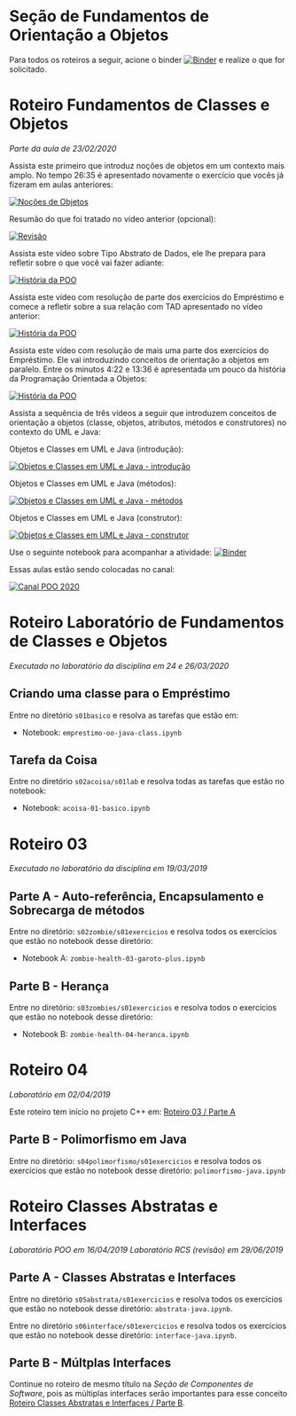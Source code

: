 # Seção de Fundamentos de Orientação a Objetos

Para todos os roteiros a seguir, acione o binder [![Binder](https://mybinder.org/badge_logo.svg)](https://mybinder.org/v2/gh/santanche/java2learn.git/v1.0.0?urlpath=lab) e realize o que for solicitado.

# Roteiro Fundamentos de Classes e Objetos

*Parte da aula de 23/02/2020*

Assista este primeiro que introduz noções de objetos em um contexto mais amplo. No tempo 26:35 é apresentado novamente o exercício que vocês já fizeram em aulas anteriores:

[![Noções de Objetos](http://img.youtube.com/vi/heFIk524VUM/0.jpg)](https://youtu.be/heFIk524VUM)

Resumão do que foi tratado no vídeo anterior (opcional):

[![Revisão](http://img.youtube.com/vi/vCaDt0Uz33M/0.jpg)](https://youtu.be/vCaDt0Uz33M)

Assista este vídeo sobre Tipo Abstrato de Dados, ele lhe prepara para refletir sobre o que você vai fazer adiante:

[![História da POO](http://img.youtube.com/vi/1t-1AnE8dBE/0.jpg)](https://youtu.be/1t-1AnE8dBE)

Assista este vídeo com resolução de parte dos exercícios do Empréstimo e comece a refletir sobre a sua relação com TAD apresentado no vídeo anterior:

[![História da POO](http://img.youtube.com/vi/7Gy6fKWhS3s/0.jpg)](https://youtu.be/7Gy6fKWhS3s)

Assista este vídeo com resolução de mais uma parte dos exercícios do Empréstimo. Ele vai introduzindo conceitos de orientação a objetos em paralelo. Entre os minutos 4:22 e 13:36 é apresentada um pouco da história da Programação Orientada a Objetos:

[![História da POO](http://img.youtube.com/vi/xw6RitSC3CA/0.jpg)](https://youtu.be/xw6RitSC3CA)

Assista a sequência de três vídeos a seguir que introduzem conceitos de orientação a objetos (classe, objetos, atributos, métodos e construtores) no contexto do UML e Java:

Objetos e Classes em UML e Java (introdução):

[![Objetos e Classes em UML e Java - introdução](http://img.youtube.com/vi/4eTc12y7ARk/0.jpg)](https://youtu.be/4eTc12y7ARk)

Objetos e Classes em UML e Java (métodos):

[![Objetos e Classes em UML e Java - métodos](http://img.youtube.com/vi/66PaoPsV0RQ/0.jpg)](https://youtu.be/66PaoPsV0RQ)

Objetos e Classes em UML e Java (construtor):

[![Objetos e Classes em UML e Java - construtor](http://img.youtube.com/vi/0NLxdxbs5S0/0.jpg)](https://youtu.be/0NLxdxbs5S0)

Use o seguinte notebook para acompanhar a atividade:
[![Binder](https://mybinder.org/badge_logo.svg)](https://mybinder.org/v2/gh/santanche/java2learn/v1.0.0?filepath=notebooks%2Fpt%2Fc02oo%2Fs01basico%2Fclasse-objeto-basico.ipynb?urlpath=lab)

Essas aulas estão sendo colocadas no canal:

[![Canal POO 2020](http://img.youtube.com/vi/heFIk524VUM/0.jpg)](https://www.youtube.com/playlist?list=PL3JRjVnXiTBbKQsuMm_rnu31AK8RAy0yO)

# Roteiro Laboratório de Fundamentos de Classes e Objetos

*Executado no laboratório da disciplina em 24 e 26/03/2020*

## Criando uma classe para o Empréstimo

Entre no diretório `s01basico` e resolva as tarefas que estão em:
* Notebook: `emprestimo-oo-java-class.ipynb`

## Tarefa da Coisa

Entre no diretório `s02acoisa/s01lab` e resolva todas as tarefas que estão no notebook:
  * Notebook: `acoisa-01-basico.ipynb`
 
# Roteiro 03
*Executado no laboratório da disciplina em 19/03/2019*

## Parte A - Auto-referência, Encapsulamento e Sobrecarga de métodos

Entre no diretório: `s02zombie/s01exercicios` e resolva todos os exercícios que estão no notebook desse diretório:
* Notebook A: `zombie-health-03-garoto-plus.ipynb`

## Parte B - Herança

Entre no diretório: `s03zombies/s01exercicios` e resolva todos o exercícios que estão no notebook desse diretório:
* Notebook B: `zombie-health-04-heranca.ipynb`

# Roteiro 04
*Laboratório em 02/04/2019*

Este roteiro tem início no projeto C++ em: [Roteiro 03 / Parte A](https://github.com/santanche/c2learn/tree/master/notebook/pt/c51oo)

## Parte B - Polimorfismo em Java

Entre no diretório: `s04polimorfismo/s01exercicios` e resolva todos os exercícios que estão no notebook desse diretório: `polimorfismo-java.ipynb`

# Roteiro Classes Abstratas e Interfaces
*Laboratório POO em 16/04/2019*
*Laboratório RCS (revisão) em 29/06/2019*

## Parte A - Classes Abstratas e Interfaces

Entre no diretório `s05abstrata/s01exercicios` e resolva todos os exercícios que estão no notebook desse diretório: `abstrata-java.ipynb`.

Entre no diretório `s06interface/s01exercicios` e resolva todos os exercícios que estão no notebook desse diretório: `interface-java.ipynb`.

## Parte B - Múltplas Interfaces

Continue no roteiro de mesmo título na *Seção de Componentes de Software*, pois as múltiplas interfaces serão importantes para esse conceito [Roteiro Classes Abstratas e Interfaces / Parte B](../c04components/).